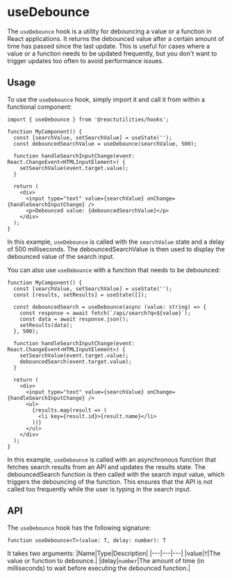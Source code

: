 # useDebounce

The `useDebounce` hook is a utility for debouncing a value or a function in React applications. It returns the debounced value after a certain amount of time has passed since the last update. This is useful for cases where a value or a function needs to be updated frequently, but you don't want to trigger updates too often to avoid performance issues.

## Usage

To use the `useDebounce` hook, simply import it and call it from within a functional component:

```tsx
import { useDebounce } from '@reactutilities/hooks';

function MyComponent() {
  const [searchValue, setSearchValue] = useState('');
  const debouncedSearchValue = useDebounce(searchValue, 500);

  function handleSearchInputChange(event: React.ChangeEvent<HTMLInputElement>) {
    setSearchValue(event.target.value);
  }

  return (
    <div>
      <input type="text" value={searchValue} onChange={handleSearchInputChange} />
      <p>Debounced value: {debouncedSearchValue}</p>
    </div>
  );
}
```

In this example, `useDebounce` is called with the `searchValue` state and a delay of 500 milliseconds. The debouncedSearchValue is then used to display the debounced value of the search input.

You can also use `useDebounce` with a function that needs to be debounced:

```tsx
function MyComponent() {
  const [searchValue, setSearchValue] = useState('');
  const [results, setResults] = useState([]);
  
  const debouncedSearch = useDebounce(async (value: string) => {
    const response = await fetch(`/api/search?q=${value}`);
    const data = await response.json();
    setResults(data);
  }, 500);

  function handleSearchInputChange(event: React.ChangeEvent<HTMLInputElement>) {
    setSearchValue(event.target.value);
    debouncedSearch(event.target.value);
  }

  return (
    <div>
      <input type="text" value={searchValue} onChange={handleSearchInputChange} />
      <ul>
        {results.map(result => (
          <li key={result.id}>{result.name}</li>
        ))}
      </ul>
    </div>
  );
}
```

In this example, `useDebounce` is called with an asynchronous function that fetches search results from an API and updates the results state. The debouncedSearch function is then called with the search input value, which triggers the debouncing of the function. This ensures that the API is not called too frequently while the user is typing in the search input.

## API

The `useDebounce` hook has the following signature:

```tsx
function useDebounce<T>(value: T, delay: number): T
```

It takes two arguments:
|Name|Type|Description|
|---|---|---|
|value|`T`|The value or function to debounce.|
|delay|`number`|The amount of time (in milliseconds) to wait before executing the debounced function.|